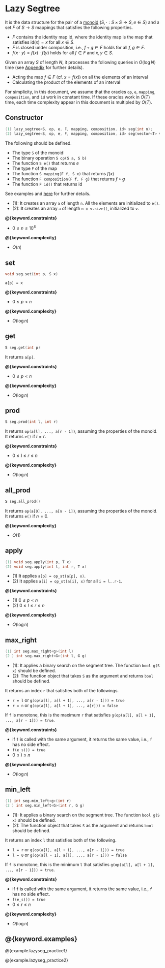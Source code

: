 # Lazy Segtree

It is the data structure for the pair of a [monoid](https://en.wikipedia.org/wiki/Monoid) $(S, \cdot: S \times S \to S, e \in S)$ and a set $F$ of $S \to S$ mappings that satisfies the following properties.

- $F$ contains the identity map $\mathrm{id}$, where the identity map is the map that satisfies $\mathrm{id}(x) = x$ for all $x \in S$.
- $F$ is closed under composition, i.e., $f \circ g \in F$ holds for all $f, g \in F$.
- $f(x \cdot y) = f(x) \cdot f(y)$ holds for all $f \in F$ and $x, y \in S$.

Given an array $S$ of length $N$, it processes the following queries in $O(\log N)$ time (see [Appendix](./appendix.html) for further details).

- Acting the map $f\in F$ (cf. $x = f(x)$) on all the elements of an interval
- Calculating the product of the elements of an interval

For simplicity, in this document, we assume that the oracles `op`, `e`, `mapping`, `composition`, and `id` work in constant time. If these oracles work in $O(T)$ time, each time complexity appear in this document is multipled by $O(T)$.

## Constructor

```cpp
(1) lazy_segtree<S, op, e, F, mapping, composition, id> seg(int n);
(2) lazy_segtree<S, op, e, F, mapping, composition, id> seg(vector<T> v);
```

The following should be defined.

- The type `S` of the monoid
- The binary operation `S op(S a, S b)`
- The function `S e()` that returns $e$
- The type `F` of the map
- The function `S mapping(F f, S x)` that returns $f(x)$
- The function `F composition(F f, F g)` that returns $f \circ g$
- The function `F id()` that returns $\mathrm{id}$

See examples and [here](https://atcoder.jp/contests/practice2/editorial) for further details.

- (1): It creates an array `a` of length `n`. All the elements are initialized to `e()`.
- (2): It creates an array `a` of length `n = v.size()`, initialized to `v`.

**@{keyword.constraints}**

- $0 \leq n \leq 10^8$

**@{keyword.complexity}**

- $O(n)$

## set

```cpp
void seg.set(int p, S x)
```

`a[p] = x`

**@{keyword.constraints}**

- $0 \leq p < n$

**@{keyword.complexity}**

- $O(\log n)$

## get

```cpp
S seg.get(int p)
```

It returns `a[p]`.

**@{keyword.constraints}**

- $0 \leq p < n$

**@{keyword.complexity}**

- $O(\log n)$

## prod

```cpp
S seg.prod(int l, int r)
```

It returns `op(a[l], ..., a[r - 1])`, assuming the properties of the monoid. It returns `e()` if $l = r$.

**@{keyword.constraints}**

- $0 \leq l \leq r \leq n$

**@{keyword.complexity}**

- $O(\log n)$

## all_prod

```cpp
S seg.all_prod()
```

It returns `op(a[0], ..., a[n - 1])`, assuming the properties of the monoid. It returns `e()` if $n = 0$.

**@{keyword.complexity}**

- $O(1)$

## apply

```cpp
(1) void seg.apply(int p, T x)
(2) void seg.apply(int l, int r, T x)
```

- (1) It applies `a[p] = op_st(a[p], x)`.
- (2) It applies `a[i] = op_st(a[i], x)` for all `i = l..r-1`.

**@{keyword.constraints}**

- (1) $0 \leq p < n$
- (2) $0 \leq l \leq r \leq n$

**@{keyword.complexity}**

- $O(\log n)$

## max_right

```cpp
(1) int seg.max_right<g>(int l)
(2 ) int seg.max_right<G>(int l, G g)
```

- (1): It applies a binary search on the segment tree. The function `bool g(S x)` should be defined.  
- (2): The function object that takes `S` as the argument and returns `bool` should be defined.  

It returns an index `r` that satisfies both of the followings.

- `r = l` or `g(op(a[l], a[l + 1], ..., a[r - 1])) = true`
- `r = n` or `g(op(a[l], a[l + 1], ..., a[r])) = false`

If `f` is monotone, this is the maximum `r` that satisfies `g(op(a[l], a[l + 1], ..., a[r - 1])) = true`.

**@{keyword.constraints}**

- if `f` is called with the same argument, it returns the same value, i.e., `f` has no side effect.
- `f(e_s()) = true`
- $0 \leq l \leq n$

**@{keyword.complexity}**

- $O(\log n)$

## min_left

```cpp
(1) int seg.min_left<g>(int r)
(2 ) int seg.min_left<G>(int r, G g)
```

- (1): It applies a binary search on the segment tree. The function `bool g(S x)` should be defined.  
- (2): The function object that takes `S` as the argument and returns `bool` should be defined.  

It returns an index `l` that satisfies both of the following.

- `l = r` or `g(op(a[l], a[l + 1], ..., a[r - 1])) = true`
- `l = 0` or `g(op(a[l - 1], a[l], ..., a[r - 1])) = false`

If `f` is monotone, this is the minimum `l` that satisfies `g(op(a[l], a[l + 1], ..., a[r - 1])) = true`.

**@{keyword.constraints}**

- if `f` is called with the same argument, it returns the same value, i.e., `f` has no side effect.
- `f(e_s()) = true`
- $0 \leq r \leq n$

**@{keyword.complexity}**

- $O(\log n)$

## @{keyword.examples}

@{example.lazyseg_practice1}

@{example.lazyseg_practice2}
